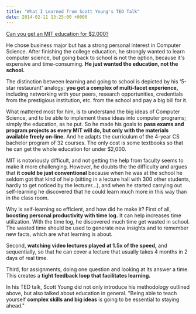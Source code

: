 ```yaml
---
title: "What I Learned from Scott Young's TED Talk"
date: 2014-02-11 13:25:00 +0000
---
```


[Can you get an MIT education for $2,000? ](http://youtu.be/piSLobJfZ3c)

He chose business major but has a strong personal interest in Computer Science. After finishing the college education, he strongly wanted to learn computer science, but going back to school is not the option, because it's expensive and time-consuming. **He just wanted the education, not the school.**

<!-- more -->

The distinction between learning and going to school is depicted by his '5-star restaurant' analogy: **you get a complex of multi-facet experience,** including networking with your peers, research opportunities, credentials from the prestigious institution, etc. from the school and pay a big bill for it.

What mattered most for him, is to understand the big ideas of Computer Science, and to be able to implement these ideas into computer programs; simply the education, as he put. So he made his goals to **pass exams and program projects as every MIT will do, but only with the materials available freely on-line.** And he adapts the curriculum of the 4-year CS bachelor program of 32 courses. The only cost is some textbooks so that he can get the whole education for under $2,000.

MIT is notoriously difficult, and not getting the help from faculty seems to make it more challenging.  However, he doubts the the difficulty and argues that **it could be just conventional** because when he was at the school he seldom got that kind of help (sitting in a lecture hall with 300 other students, hardly to get noticed by the lecturer...), and when he started carrying out self-learning he discovered that he could learn much more in this way than in the class room.

Why is self-learning so efficient, and how did he make it? First of all, **boosting personal productivity with time log.** It can help increases time utilization. With the time log, he discovered much time get wasted in school. The wasted time should be used to generate new insights and to remember new facts, which are what learning is about.

Second, **watching video lectures played at 1.5x of the speed,** and sequentially, so that he can cover a lecture that usually takes 4 months in 2 days of real time.

Third, for assignments, doing one question and looking at its answer a time. This creates a **tight feedback loop that facilitates learning.**

In his TED talk, Scott Young did not only introduce his methodology outlined above, but also talked about education in general. "Being able to teach yourself **complex skills and big ideas** is going to be essential to staying ahead."